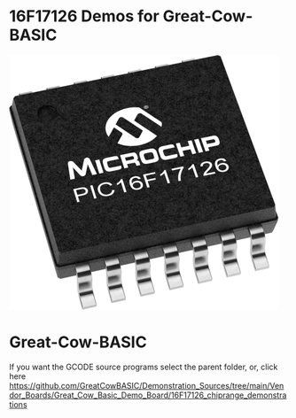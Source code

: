 # 16F17126 Demos for Great-Cow-BASIC

![A 16F17126](medium-PIC16F17126-TSSOP-14.png)


# Great-Cow-BASIC

If you want the GCODE source programs select the parent folder, or, click here https://github.com/GreatCowBASIC/Demonstration_Sources/tree/main/Vendor_Boards/Great_Cow_Basic_Demo_Board/16F17126_chiprange_demonstrations